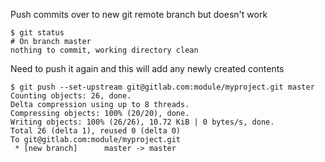 Push commits over to new git remote branch but doesn't work
```
$ git status
# On branch master
nothing to commit, working directory clean
```

Need to push it again and this will add any newly created contents
```
$ git push --set-upstream git@gitlab.com:module/myproject.git master
Counting objects: 26, done.
Delta compression using up to 8 threads.
Compressing objects: 100% (20/20), done.
Writing objects: 100% (26/26), 10.72 KiB | 0 bytes/s, done.
Total 26 (delta 1), reused 0 (delta 0)
To git@gitlab.com:module/myproject.git
 * [new branch]      master -> master
```

